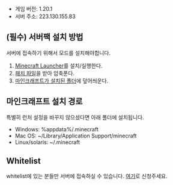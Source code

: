 - 게임 버전: 1.20.1
- 서버 주소: 223.130.155.83

## (필수) 서버팩 설치 방법

서버에 접속하기 위해서 모드를 설치해야합니다.

1. [Minecraft Launcher](https://www.minecraft.net/en-us/download)를 설치/실행한다.
2. [패치 파일](http://web.won983212.synology.me/minecraft/client.zip)을 받아 압축푼다.
3. [마인크래프트가 설치된 폴더](#마인크래프트-설치-경로)에 덮어씌운다.

## 마인크래프트 설치 경로

특별히 런처 설정을 바꾸지 않으셨다면 아래 폴더에 설치됩니다.

- Windows: %appdata%/.minecraft
- Mac OS: ~/Library/Application Support/minecraft
- Linux/solaris: ~/.minecraft

## Whitelist

whitelist에 있는 분들만 서버에 접속하실 수 있습니다. [여기](https://forms.gle/MSPu7A1nzNfnoCoe9)로 신청주세요.
